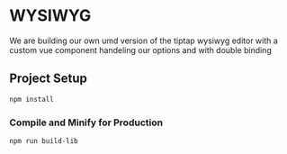 # WYSIWYG

We are building our own umd version of the tiptap wysiwyg editor with a custom vue component handeling our options and with double binding

## Project Setup

```sh
npm install
```

### Compile and Minify for Production

```sh
npm run build-lib 
```
